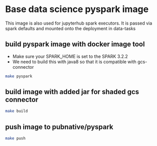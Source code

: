 # Base data science pyspark image
This image is also used for jupyterhub spark executors. It is passed via spark defaults and mounted onto the deployment in data-tasks
## build pyspark image with docker image tool
- Make sure your SPARK_HOME is set to the SPARK 3.2.2
- We need to build this with java8 so that it is compatible with gcs-connector
```sh
make pyspark
```
## build image with added jar for shaded gcs connector 
```sh
make build
```
## push image to pubnative/pyspark
```sh
make push
```